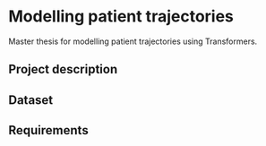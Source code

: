 # Modelling patient trajectories
Master thesis for modelling patient trajectories using Transformers. 


## Project description

## Dataset


## Requirements
